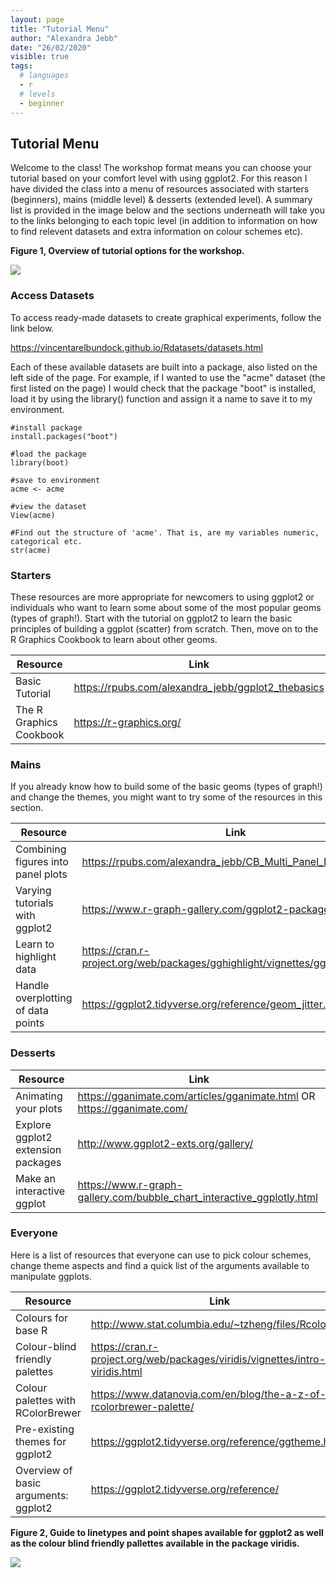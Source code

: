 ```yaml
---
layout: page
title: "Tutorial Menu"
author: "Alexandra Jebb"
date: "26/02/2020"
visible: true
tags: 
  # languages
  - r
  # levels
  - beginner
---
```


## Tutorial Menu 

Welcome to the class! The workshop format means you can choose your tutorial based on your comfort level with using ggplot2. For this reason I have divided the class into a menu of resources associated with starters (beginners), mains (middle level) & desserts (extended level). A summary list is provided in the image below and the sections underneath will take you to the links belonging to each topic level (in addition to information on how to find relevent datasets and extra information on colour schemes etc).

**Figure 1, Overview of tutorial options for the workshop.**

<img src="../images/Class Menu.png">

### Access Datasets

To access ready-made datasets to create graphical experiments, follow the link below. 

https://vincentarelbundock.github.io/Rdatasets/datasets.html

Each of these available datasets are built into a package, also listed on the left side of the page. For example, if I wanted to use the "acme" dataset (the first listed on the page) I would check that the package "boot" is installed, load it by using the library() function and assign it a name to save it to my environment.

```{r, eval = FALSE}
#install package
install.packages("boot")

#load the package
library(boot)

#save to environment
acme <- acme

#view the dataset
View(acme)

#Find out the structure of 'acme'. That is, are my variables numeric, categorical etc.
str(acme)
```

### Starters

These resources are more appropriate for newcomers to using ggplot2 or individuals who want to learn some about some of the most popular geoms (types of graph!). Start with the tutorial on ggplot2 to learn the basic principles of building a ggplot (scatter) from scratch. Then, move on to the R Graphics Cookbook to learn about other geoms. 

Resource                      | Link
------------------------------|------------------------------------------------------------
Basic Tutorial                | https://rpubs.com/alexandra_jebb/ggplot2_thebasics
The R Graphics Cookbook       | https://r-graphics.org/

### Mains

If you already know how to build some of the basic geoms (types of graph!) and change the themes, you might want to try some of the resources in this section.

Resource                                 | Link
-----------------------------------------|----------------------------------------------------------------------------------
Combining figures into panel plots       | https://rpubs.com/alexandra_jebb/CB_Multi_Panel_Plots
Varying tutorials with ggplot2           | https://www.r-graph-gallery.com/ggplot2-package.html
Learn to highlight data                  | https://cran.r-project.org/web/packages/gghighlight/vignettes/gghighlight.html
Handle overplotting of data points       | https://ggplot2.tidyverse.org/reference/geom_jitter.html


### Desserts

Resource                                 | Link
-----------------------------------------|--------------------------------------------------------------------------
Animating your plots                     | https://gganimate.com/articles/gganimate.html OR https://gganimate.com/
Explore ggplot2 extension packages       | http://www.ggplot2-exts.org/gallery/
Make an interactive ggplot               | https://www.r-graph-gallery.com/bubble_chart_interactive_ggplotly.html


### Everyone

Here is a list of resources that everyone can use to pick colour schemes, change theme aspects and find a quick list of the arguments available to manipulate ggplots. 

Resource                              | Link
--------------------------------------|-----------------------------------------------------------------------------------
Colours for base R                    | http://www.stat.columbia.edu/~tzheng/files/Rcolor.pdf
Colour-blind friendly palettes        | https://cran.r-project.org/web/packages/viridis/vignettes/intro-to-viridis.html
Colour palettes with RColorBrewer     | https://www.datanovia.com/en/blog/the-a-z-of-rcolorbrewer-palette/
Pre-existing themes for ggplot2       | https://ggplot2.tidyverse.org/reference/ggtheme.html
Overview of basic arguments: ggplot2  | https://ggplot2.tidyverse.org/reference/


**Figure 2, Guide to linetypes and point shapes available for ggplot2 as well as the colour blind friendly pallettes available in the package viridis.**

<img src="../images/aesthetics guide.png">
